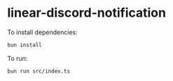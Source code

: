 # linear-discord-notification

To install dependencies:

```bash
bun install
```

To run:

```bash
bun run src/index.ts
```

